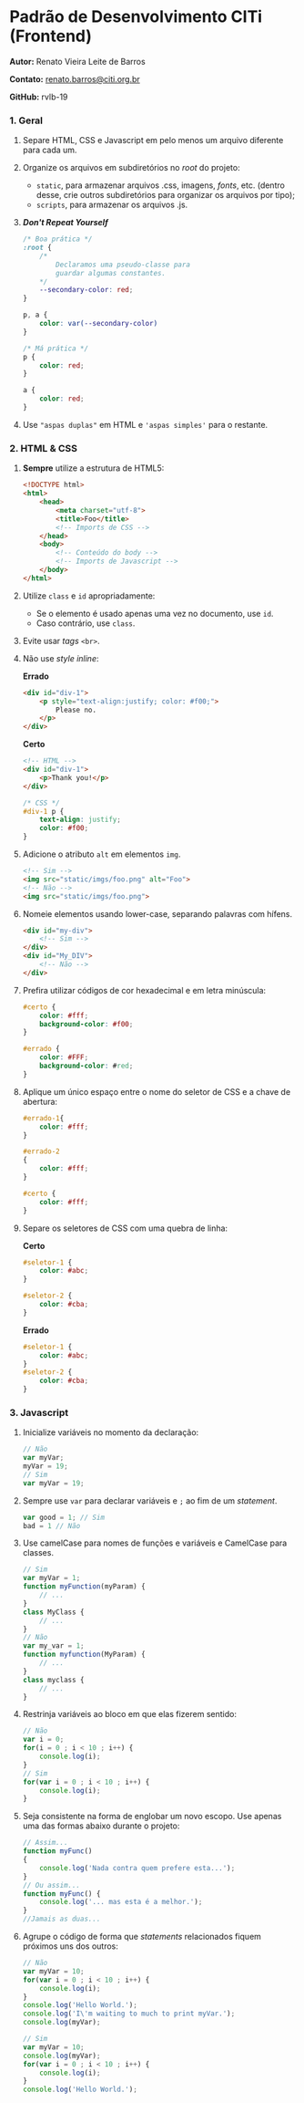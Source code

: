 # Padrão de Desenvolvimento CITi (Frontend)
__Autor:__ Renato Vieira Leite de Barros

__Contato:__ renato.barros@citi.org.br

__GitHub:__ rvlb-19

### 1. Geral

1. Separe HTML, CSS e Javascript em pelo menos um arquivo diferente para cada um.

2. Organize os arquivos em subdiretórios no _root_ do projeto:

    * `static`, para armazenar arquivos .css, imagens, _fonts_, etc. (dentro desse, crie outros subdiretórios para organizar os arquivos por tipo);
    * `scripts`, para armazenar os arquivos .js.


3. **_Don't Repeat Yourself_**

    ```css
    /* Boa prática */
    :root {
        /*
            Declaramos uma pseudo-classe para 
            guardar algumas constantes.
        */
        --secondary-color: red;
    }
    
    p, a {
        color: var(--secondary-color)
    }
    
    /* Má prática */
    p {
        color: red;
    }
    
    a {
        color: red;
    }
    ```

4. Use `"aspas duplas"` em HTML e `'aspas simples'` para o restante.

### 2. HTML & CSS

1. **Sempre** utilize a estrutura de HTML5:

    ```html
    <!DOCTYPE html>
    <html>
        <head>
            <meta charset="utf-8">
            <title>Foo</title>
            <!-- Imports de CSS -->
        </head>
        <body>
            <!-- Conteúdo do body -->
            <!-- Imports de Javascript -->
        </body>
    </html>
    ```

2. Utilize `class` e `id` apropriadamente:
    * Se o elemento é usado apenas uma vez no documento, use `id`.
    * Caso contrário, use `class`.

3. Evite usar _tags_ `<br>`.

4. Não use _style inline_:

    __Errado__
    ```html
    <div id="div-1">
        <p style="text-align:justify; color: #f00;">
            Please no.
        </p>
    </div>
    ```
    
    __Certo__
    ```html
    <!-- HTML -->
    <div id="div-1">
        <p>Thank you!</p>
    </div>
    ```
    
    ```css
    /* CSS */
    #div-1 p {
        text-align: justify;
        color: #f00;
    }
    ```

5. Adicione o atributo `alt` em elementos `img`.

    ```html
    <!-- Sim -->
    <img src="static/imgs/foo.png" alt="Foo">
    <!-- Não -->
    <img src="static/imgs/foo.png">
    ```

6. Nomeie elementos usando lower-case, separando palavras com hífens.

    ```html
    <div id="my-div">
        <!-- Sim -->
    </div>
    <div id="My_DIV">
        <!-- Não -->
    </div>
    ```

7. Prefira utilizar códigos de cor hexadecimal e em letra minúscula:

    ```css
    #certo {
        color: #fff;
        background-color: #f00;
    }
    
    #errado {
        color: #FFF;
        background-color: #red;
    }
    ```

8. Aplique um único espaço entre o nome do seletor de CSS e a chave de abertura:
    
    ```css
    #errado-1{
        color: #fff;
    }
    
    #errado-2
    {
        color: #fff;
    }
    
    #certo {
        color: #fff;
    }
    ```

9. Separe os seletores de CSS com uma quebra de linha:

    __Certo__
    ```css
    #seletor-1 {
        color: #abc;
    }
    
    #seletor-2 {
        color: #cba;
    }
    ```

    __Errado__
    ```css
    #seletor-1 {
        color: #abc;
    }
    #seletor-2 {
        color: #cba;
    }
    ```

### 3. Javascript

1. Inicialize variáveis no momento da declaração:

    ```javascript
    // Não
    var myVar;
    myVar = 19;
    // Sim
    var myVar = 19;
    ```

2. Sempre use `var` para declarar variáveis e `;` ao fim de um _statement_.

    ```javascript
    var good = 1; // Sim
    bad = 1 // Não
    ```

3. Use camelCase para nomes de funções e variáveis e CamelCase para classes.

    ```javascript
    // Sim
    var myVar = 1;
    function myFunction(myParam) {
        // ...
    }
    class MyClass {
        // ...
    }
    // Não
    var my_var = 1;
    function myfunction(MyParam) {
        // ...
    }
    class myclass {
        // ...
    }
    ```

4. Restrinja variáveis ao bloco em que elas fizerem sentido:

    ```javascript
    // Não
    var i = 0;
    for(i = 0 ; i < 10 ; i++) {
        console.log(i);
    }
    // Sim
    for(var i = 0 ; i < 10 ; i++) {
        console.log(i);
    }
    ```
    
5. Seja consistente na forma de englobar um novo escopo. Use apenas uma das formas abaixo durante o projeto:

    ```javascript
    // Assim...
    function myFunc()
    {
        console.log('Nada contra quem prefere esta...');
    }
    // Ou assim...
    function myFunc() {
        console.log('... mas esta é a melhor.');
    }
    //Jamais as duas...
    ```

6. Agrupe o código de forma que _statements_ relacionados fiquem próximos uns dos outros:

    ```javascript
    // Não
    var myVar = 10;
    for(var i = 0 ; i < 10 ; i++) {
        console.log(i);
    }
    console.log('Hello World.');
    console.log('I\'m waiting to much to print myVar.');
    console.log(myVar);
    
    // Sim
    var myVar = 10;
    console.log(myVar);
    for(var i = 0 ; i < 10 ; i++) {
        console.log(i);
    }
    console.log('Hello World.');
    ```

